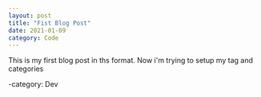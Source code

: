 ```yaml
---
layout: post
title: "Fist Blog Post"
date: 2021-01-09
category: Code
---
```


This is my first blog post in ths format.
Now i'm trying to setup my tag and categories

-category: Dev

